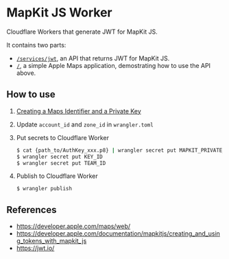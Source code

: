 # MapKit JS Worker

Cloudflare Workers that generate JWT for MapKit JS.

It contains two parts:

- [`/services/jwt`](https://mapkit-js.kytse.workers.dev/services/jwt), an API that returns JWT for MapKit JS.
- [`/`](https://mapkit-js.kytse.workers.dev/), a simple Apple Maps application, demostrating how to use the API above.

## How to use

1. [Creating a Maps Identifier and a Private Key](https://developer.apple.com/documentation/mapkitjs/creating_a_maps_identifier_and_a_private_key)

2. Update `account_id` and `zone_id` in `wrangler.toml`

3. Put secrets to Cloudflare Worker

   ```bash
   $ cat {path_to/AuthKey_xxx.p8} | wrangler secret put MAPKIT_PRIVATE_KEY
   $ wrangler secret put KEY_ID
   $ wrangler secret put TEAM_ID
   ```

4. Publish to Cloudflare Worker

   `$ wrangler publish`

## References

- https://developer.apple.com/maps/web/
- https://developer.apple.com/documentation/mapkitjs/creating_and_using_tokens_with_mapkit_js
- https://jwt.io/
